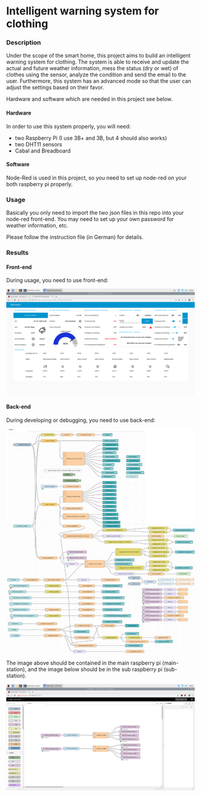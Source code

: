 # Intelligent warning system for clothing

### Description
Under the scope of the smart home, this project aims to build an intelligent warning system for clothing. The system is able to receive and update the actual and future weather information, mess the status (dry or wet) of clothes using the sensor, analyze the condition and send the email to the user. Furthermore, this system has an advanced mode so that the user can adjust the settings based on their favor.

Hardware and software which are needed in this project see below.

#### Hardware

In order to use this system properly, you will need:
- two Raspberry Pi (I use 3B+ and 3B, but 4 should also works)
- two DHT11 sensors
- Cabal and Breadboard

#### Software

Node-Red is used in this project, so you need to set up node-red on your both raspberry pi properly.

### Usage
Basically you only need to import the two json files in this repo into your node-red front-end. You may need to set up your own password for weather information, etc.

Please follow the instruction file (in German) for details.

### Results

#### Front-end

During usage, you need to use front-end:

![image](./img/front-end.png)

#### Back-end

During developing or debugging, you need to use back-end:

![image](./img/back-end_1.png)

The image above should be contained in the main raspberry pi (main-station), and the image below should be in the sub raspberry pi (sub-station).

![image](./img/back-end_2.png)